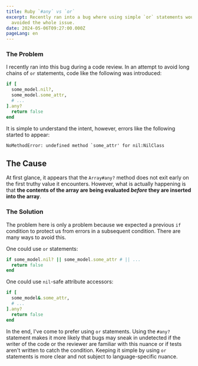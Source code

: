 ```yaml
---
title: Ruby `#any` vs `or`
excerpt: Recently ran into a bug where using simple `or` statements would have
  avoided the whole issue.
date: 2024-05-06T09:27:00.000Z
pageLang: en
---
```

### The Problem

I recently ran into this bug during a code review. In an attempt to avoid long chains of `or` statements, code like the following was introduced:

```ruby
if [
  some_model.nil?,
  some_model.some_attr,
  # ...
].any?
  return false
end
```

It is simple to understand the intent, however, errors like the following started to appear:

```plaintext
NoMethodError: undefined method `some_attr' for nil:NilClass
```

## The Cause

At first glance, it appears that the `Array#any?` method does not exit early on the first truthy value it encounters. However, what is actually happening is that **the contents of the array are being evaluated *before* they are inserted into the array**.

### The Solution

The problem here is only a problem because we expected a previous `if` condition to protect us from errors in a subsequent condition. There are many ways to avoid this. 

One could use `or` statements:

```ruby
if some_model.nil? || some_model.some_attr # || ...
  return false
end
```

One could use `nil`-safe attribute accessors:

```ruby
if [
  some_model&.some_attr,
  # ...
].any?
  return false
end
```

In the end, I've come to prefer using `or` statements. Using the `#any?` statement makes it more likely that bugs may sneak in undetected if the writer of the code or the reviewer are familiar with this nuance or if tests aren't written to catch the condition. Keeping it simple by using `or` statements is more clear and not subject to language-specific nuance.
